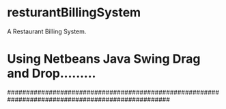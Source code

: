 # resturantBillingSystem
A Restaurant Billing System.
# Using Netbeans Java Swing Drag and Drop.........
###################################################################################################
